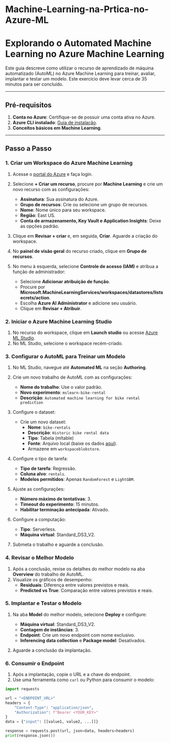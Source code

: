 # Machine-Learning-na-Prtica-no-Azure-ML
# Explorando o Automated Machine Learning no Azure Machine Learning

Este guia descreve como utilizar o recurso de aprendizado de máquina automatizado (AutoML) no Azure Machine Learning para treinar, avaliar, implantar e testar um modelo. Este exercício deve levar cerca de 35 minutos para ser concluído.

---

## Pré-requisitos

1. **Conta no Azure**: Certifique-se de possuir uma conta ativa no Azure.
2. **Azure CLI instalado**: [Guia de instalação](https://learn.microsoft.com/cli/azure/install-azure-cli).
3. **Conceitos básicos em Machine Learning**.

---

## Passo a Passo

### 1. Criar um Workspace do Azure Machine Learning

1. Acesse o [portal do Azure](https://portal.azure.com) e faça login.
2. Selecione **+ Criar um recurso**, procure por **Machine Learning** e crie um novo recurso com as configurações:
   - **Assinatura**: Sua assinatura do Azure.
   - **Grupo de recursos**: Crie ou selecione um grupo de recursos.
   - **Nome**: Nome único para seu workspace.
   - **Região**: East US.
   - **Conta de armazenamento, Key Vault e Application Insights**: Deixe as opções padrão.
3. Clique em **Revisar + criar** e, em seguida, **Criar**. Aguarde a criação do workspace.

4. No **painel de visão geral** do recurso criado, clique em **Grupo de recursos**.
5. No menu à esquerda, selecione **Controle de acesso (IAM)** e atribua a função de administrador:
   - Selecione **Adicionar atribuição de função**.
   - Procure por **Microsoft.MachineLearningServices/workspaces/datastores/listsecrets/action**.
   - Escolha **Azure AI Administrator** e adicione seu usuário.
   - Clique em **Revisar + Atribuir**.

### 2. Iniciar o Azure Machine Learning Studio

1. No recurso do workspace, clique em **Launch studio** ou acesse [Azure ML Studio](https://ml.azure.com).
2. No ML Studio, selecione o workspace recém-criado.

### 3. Configurar o AutoML para Treinar um Modelo

1. No ML Studio, navegue até **Automated ML** na seção **Authoring**.
2. Crie um novo trabalho de AutoML com as configurações:

   - **Nome do trabalho**: Use o valor padrão.
   - **Novo experimento**: `mslearn-bike-rental`
   - **Descrição**: `Automated machine learning for bike rental prediction`

3. Configure o dataset:
   - Crie um novo dataset:
     - **Nome**: `bike-rentals`
     - **Descrição**: `Historic bike rental data`
     - **Tipo**: Tabela (mltable)
     - **Fonte**: Arquivo local (baixe os dados [aqui](https://aka.ms/bike-rentals)).
     - Armazene em `workspaceblobstore`.

4. Configure o tipo de tarefa:
   - **Tipo de tarefa**: Regressão.
   - **Coluna alvo**: `rentals`.
   - **Modelos permitidos**: Apenas `RandomForest` e `LightGBM`.

5. Ajuste as configurações:
   - **Número máximo de tentativas**: 3.
   - **Timeout do experimento**: 15 minutos.
   - **Habilitar terminação antecipada**: Ativado.

6. Configure a computação:
   - **Tipo**: Serverless.
   - **Máquina virtual**: Standard_DS3_V2.

7. Submeta o trabalho e aguarde a conclusão.

### 4. Revisar o Melhor Modelo

1. Após a conclusão, revise os detalhes do melhor modelo na aba **Overview** do trabalho de AutoML.
2. Visualize os gráficos de desempenho:
   - **Residuais**: Diferença entre valores previstos e reais.
   - **Predicted vs True**: Comparação entre valores previstos e reais.

### 5. Implantar e Testar o Modelo

1. Na aba **Model** do melhor modelo, selecione **Deploy** e configure:
   - **Máquina virtual**: Standard_DS3_V2.
   - **Contagem de instâncias**: 3.
   - **Endpoint**: Crie um novo endpoint com nome exclusivo.
   - **Inferencing data collection** e **Package model**: Desativados.

2. Aguarde a conclusão da implantação.

### 6. Consumir o Endpoint

1. Após a implantação, copie o URL e a chave do endpoint.
2. Use uma ferramenta como `curl` ou Python para consumir o modelo:

```python
import requests

url = "<ENDPOINT_URL>"
headers = {
    "Content-Type": "application/json",
    "Authorization": f"Bearer <YOUR_KEY>"
}
data = {"input": [[value1, value2, ...]]}

response = requests.post(url, json=data, headers=headers)
print(response.json())
```

